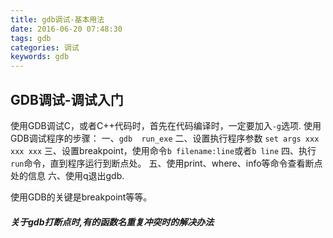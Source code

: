 ```yaml
---
title: gdb调试-基本用法
date: 2016-06-20 07:48:30
tags: gdb
categories: 调试 
keywords: gdb
---
```


## GDB调试-调试入门
使用GDB调试C，或者C++代码时，首先在代码编译时，一定要加入``-g``选项.
使用GDB调试程序的步骤：
一、``gdb  run_exe``
二、设置执行程序参数 ``set args xxx xxx xxx``
三、设置breakpoint，使用命令``b filename:line``或者``b line``
四、执行``run``命令，直到程序运行到断点处。
五、使用print、where、info等命令查看断点处的信息
六、使用q退出gdb.

使用GDB的关键是breakpoint等等。

##### 关于gdb打断点时,有的函数名重复冲突时的解决办法

